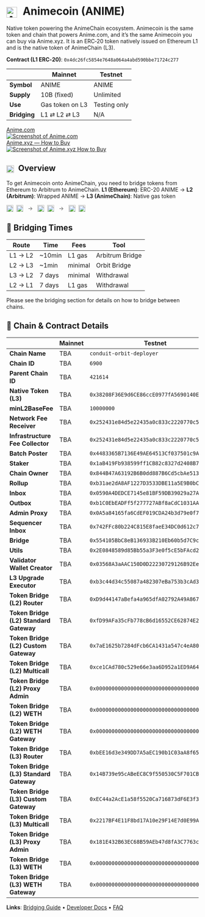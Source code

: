 # <img src="/assets/images/animecoin.webp" alt="Animecoin" style="height: 28px; vertical-align: middle; margin-right: 8px;" /> Animecoin (ANIME)

Native token powering the AnimeChain ecosystem. Animecoin is the same token and chain that powers Anime.com, and it’s the same Animecoin you can buy via Anime.xyz. It is an ERC‑20 token natively issued on Ethereum L1 and is the native token of AnimeChain (L3). 

**Contract (L1 ERC‑20)**: `0x4dc26fc5854e7648a064a4abd590bbe71724c277`

| | Mainnet | Testnet |
|--|---------|---------|
| **Symbol** | ANIME | ANIME |
| **Supply** | 10B (fixed) | Unlimited |
| **Use** | Gas token on L3 | Testing only |
| **Bridging** | L1 ⇄ L2 ⇄ L3 | N/A |


<div class="linked-image-grid">
  <a class="linked-image-card" href="https://anime.com" target="_blank" rel="noopener" aria-label="Visit Anime.com">
    <div class="linked-image-title">Anime.com</div>
    <img class="linked-image-img" src="/assets/images/animecom.png" alt="Screenshot of Anime.com" />
  </a>
  <a class="linked-image-card" href="https://anime.xyz" target="_blank" rel="noopener" aria-label="Visit Anime.xyz (How to Buy)">
    <div class="linked-image-title">Anime.xyz — How to Buy</div>
    <img class="linked-image-img" src="/assets/images/howtobuy.png" alt="Screenshot of Anime.xyz How to Buy" />
  </a>
  
</div>

## <img src="/assets/images/animecoin.webp" alt="Animecoin" style="height: 20px; vertical-align: middle; margin-right: 6px;" /> Overview

To get Animecoin onto AnimeChain, you need to bridge tokens from Ethereum to Arbitrum to AnimeChain.
**L1 (Ethereum)**: ERC-20 ANIME → **L2 (Arbitrum)**: Wrapped ANIME → **L3 (AnimeChain)**: Native gas token

<div style="display: flex; align-items: center; gap: 12px; margin: 6px 0 12px;">
  <span>
    <img src="/assets/images/eth.webp" alt="Ethereum" style="height: 18px; vertical-align: middle;" />
    <img src="/assets/images/animecoin.webp" alt="ANIME" style="height: 18px; vertical-align: middle; margin-left: 4px;" />
  </span>
  <span style="opacity: 0.7;">→</span>
  <span>
    <img src="/assets/images/arbitrum.webp" alt="Arbitrum" style="height: 18px; vertical-align: middle;" />
    <img src="/assets/images/animecoin.webp" alt="ANIME" style="height: 18px; vertical-align: middle; margin-left: 4px;" />
  </span>
  <span style="opacity: 0.7;">→</span>
  <span>
    <img src="/assets/images/animechain.webp" alt="AnimeChain" style="height: 18px; vertical-align: middle;" />
    <img src="/assets/images/animecoin.webp" alt="ANIME" style="height: 18px; vertical-align: middle; margin-left: 4px;" />
  </span>
</div>

## 🔄 Bridging Times

| Route | Time | Fees | Tool |
|-------|------|------|------|
| L1 → L2 | ~10min | L1 gas | Arbitrum Bridge |
| L2 → L3 | ~1min | minimal | Orbit Bridge |
| L3 → L2 | 7 days | minimal | Withdrawal |
| L2 → L1 | 7 days | L1 gas | Withdrawal |

Please see the bridging section for details on how to bridge between chains.



## 🧩 Chain & Contract Details

| | Mainnet | Testnet |
|--|---------|---------|
| **Chain Name** | TBA | `conduit-orbit-deployer` |
| **Chain ID** | TBA | `6900` |
| **Parent Chain ID** | TBA | `421614` |
| **Native Token (L3)** | TBA | `0x38208F36E9d6CE86ccE0977fA5690140Ec78A5d4` |
| **minL2BaseFee** | TBA | `10000000` |
| **Network Fee Receiver** | TBA | `0x252431e84d5e22435a0c833c2220770c52f59633` |
| **Infrastructure Fee Collector** | TBA | `0x252431e84d5e22435a0c833c2220770c52f59633` |
| **Batch Poster** | TBA | `0x4483365B7136E49AE64513Cf037501c9A0054BB3` |
| **Staker** | TBA | `0x1aB419Fb938599ff1CB82c8327d2408B78C681Bb` |
| **Chain Owner** | TBA | `0x844B47A63192B6B0dd887B6Cd5cbAe51316042d4` |
| **Rollup** | TBA | `0xb31ae2dA8AF1227D3533DBE11a5E9B0bCfc738B4` |
| **Inbox** | TBA | `0x0590A4DEDCE7145e81BF59DB39029a27A6783141` |
| **Outbox** | TBA | `0xb1C0EbEADFf5f277727ABf8aCdC1031AA119A26d` |
| **Admin Proxy** | TBA | `0x0A5a84165fa6CdEF019CDA24b3d79e0f7E435602` |
| **Sequencer Inbox** | TBA | `0x742FFc80b224C815E8faeE34DC0d612c722d5Bd0` |
| **Bridge** | TBA | `0x554105BbC8eB136933B210Eb60b5d7C9c592d6D8` |
| **Utils** | TBA | `0x2E0848589d85Bb55a3F3e0f5cE5bFAcd24f3E197` |
| **Validator Wallet Creator** | TBA | `0x03568A3aAAC150D0D22230729126B92Ee7988D44` |
| **L3 Upgrade Executor** | TBA | `0xb3c44d34c55087a482307eBa753b3cAd31622537` |
| **Token Bridge (L2) Router** | TBA | `0xD9d44147aBefa4a965dfA02792A49A8672e1464F` |
| **Token Bridge (L2) Standard Gateway** | TBA | `0xfD99AFa35cFb778cB6d16552CE62874E2838a293` |
| **Token Bridge (L2) Custom Gateway** | TBA | `0x7aE1625b7284dFcb6CA1431a547c4eA80b0A0490` |
| **Token Bridge (L2) Multicall** | TBA | `0xce1CAd780c529e66e3aa6D952a1ED9A6447791c1` |
| **Token Bridge (L2) Proxy Admin** | TBA | `0x0000000000000000000000000000000000000000` |
| **Token Bridge (L2) WETH** | TBA | `0x0000000000000000000000000000000000000000` |
| **Token Bridge (L2) WETH Gateway** | TBA | `0x0000000000000000000000000000000000000000` |
| **Token Bridge (L3) Router** | TBA | `0xbEE16d3e349DD7A5aEC190b1C03aA8f65A915360` |
| **Token Bridge (L3) Standard Gateway** | TBA | `0x14B739e95cABeEC8C9f550530C5F701CBaAe9D38` |
| **Token Bridge (L3) Custom Gateway** | TBA | `0xEC44a2AcE1a58f5520Ca716873dF6E3f39c498b0` |
| **Token Bridge (L3) Multicall** | TBA | `0x2217BF4E11F8bd17A10e29F14E7d0E99A287E88F` |
| **Token Bridge (L3) Proxy Admin** | TBA | `0x181E432B63EC68B59AEb47d8fA3C7763c4717e79` |
| **Token Bridge (L3) WETH** | TBA | `0x0000000000000000000000000000000000000000` |
| **Token Bridge (L3) WETH Gateway** | TBA | `0x0000000000000000000000000000000000000000` |

**Links**: [Bridging Guide](bridging.md) • [Developer Docs](../developers/index.md) • [FAQ](../resources/faq.md) 